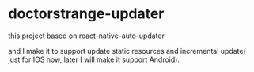 # doctorstrange-updater
this project based on react-native-auto-updater

and I make it to support update static resources and incremental update( just for IOS now, later I will make it support Android).

